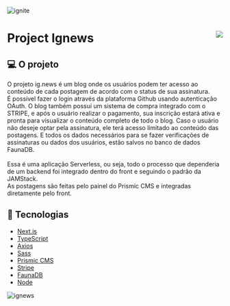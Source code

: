 ![ignite](https://user-images.githubusercontent.com/87620994/165012620-ba89a3a2-7dd4-4089-b1f2-a3b786927cba.png)
# Project Ignews <img src="https://user-images.githubusercontent.com/87620994/165012654-f5cb4d83-8716-4edb-9826-72c2d89eb051.svg" align="right">




## 💻 O projeto
O projeto ig.news é um blog onde os usuários podem ter acesso ao conteúdo de cada postagem de acordo com o status de sua assinatura.<br>
É possível fazer o login através da plataforma Github usando autenticação OAuth. O blog também possui um sistema de compra integrado com o STRIPE, e após o usuário realizar o pagamento, sua inscrição estará ativa e pronta para visualizar o conteúdo completo
de todo o blog. Caso o usuário não deseje optar pela assinatura, ele terá acesso limitado ao conteúdo das postagens. E todos os dados necessários para se fazer verificações
de assinaturas ou dados dos usuários, estão salvos no banco de dados FaunaDB.
<br>
<br>
Essa é uma aplicação Serverless, ou seja, todo o processo que dependeria de um backend foi integrado dentro do front e seguindo o padrão da JAMStack.
<br>
As postagens são feitas pelo painel do Prismic CMS e integradas diretamente pelo front.

## :rocket: Tecnologias ##
- [Next.js](https://nextjs.org/)
- [TypeScript](https://www.typescriptlang.org/)
- [Axios](https://axios-http.com/ptbr/docs/intro)
- [Sass](https://sass-lang.com/)
- [Prismic CMS](https://prismic.io/)
- [Stripe](https://stripe.com/)
- [FaunaDB](https://fauna.com/)
- [Node](https://nodejs.org/en/)

![ignews](https://user-images.githubusercontent.com/87620994/165012246-b02ffe09-8cc3-4efa-8186-56d6305efef7.gif)
